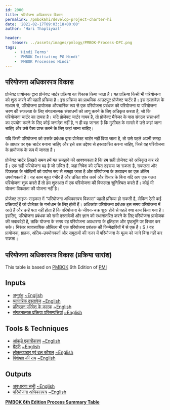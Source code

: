 ```yaml
---
id: 2000   
title: परियोजना अधिकारपत्र विकास
permalink: /pmbok6hi/develop-project-charter-hi
date: '2021-02-17T09:03:18+00:00'
author: 'Hari Thapliyaal'

header:
   teaser: ../assets/images/pmlogy/PMBOK-Process-DPC.png
tags:
    - 'Hindi Terms'
    - 'PMBOK Initiating PG Hindi'
    - 'PMBOK Processes Hindi'
---
```


[](../assets/images/pmlogy/PMBOK-Process-DPC.png)

## परियोजना अधिकारपत्र विकास

प्रोजेक्ट प्रायोजक द्वारा प्रोजेक्ट चार्टर प्रक्रिया का विकास किया जाता है। यह प्रक्रिया किसी भी परियोजना को शुरू करने की पहली प्रक्रिया है। इस प्रक्रिया का प्राथमिक आउटपुट प्रोजेक्ट चार्टर है। इस दस्तावेज़ के माध्यम से, परियोजना प्रायोजक औपचारिक रूप से एक परियोजना प्रबंधक को परियोजना या परियोजना चरण की सफलता के लिए संगठनात्मक संसाधनों को लागू करने के लिए अधिकृत करता है, जो कि परियोजना चार्टर का दायरा है। यदि प्रोजेक्ट चार्टर गायब है, तो प्रोजेक्ट मैनेजर के पास संगठन संसाधनों का उपयोग करने के लिए कोई जनादेश नहीं है, न ही वह जानता है कि मुसीबत के मामले में उसे कहां जाना चाहिए और उसे पैसा प्राप्त करने के लिए कहां जाना चाहिए। 

यदि किसी परियोजना को उसके प्रबंधक द्वारा प्रोजेक्ट चार्टर नहीं दिया जाता है, तो उसे पहले अपनी समझ के आधार पर एक चार्टर बनाना चाहिए और इसे उस उद्देश्य से हस्ताक्षरित करना चाहिए, जिसे वह परियोजना के प्रायोजक के रूप में जानता है। 

प्रोजेक्ट चार्टर लिखते समय हमें यह समझने की आवश्यकता है कि हम सही प्रोजेक्ट को अधिकृत कर रहे हैं। एक सही परियोजना वह है जो उचित है, जहां निवेश को उचित ठहराया जा सकता है, सफलता और विफलता के जोखिमों को पर्याप्त रूप से समझा जाता है और परियोजना के उत्पादन का एक अंतिम उपयोगकर्ता है। यह काम बहुत गंभीर है और उचित शोध कार्य और विचार के बिना यदि आप एक गलत परियोजना शुरू करते हैं तो हम शुरुआत में एक परियोजना की विफलता सुनिश्चित करते हैं। कोई भी योजना विफलता की योजना नहीं है। 

प्रोजेक्ट लाइफ-साइकल में “परियोजना अधिकारपत्र विकास” पहली प्रक्रिया हो सकती है, लेकिन ऐसी कई प्रक्रियाएँ हैं जो प्रोजेक्ट के गर्भाधान के लिए होती हैं। अधिकांश परियोजना प्रबंधक इस समय परियोजना में आते हैं और उन्हें पता नहीं होता है कि परियोजना के जीवन-चक्र शुरू होने से पहले क्या काम किया गया है। इसलिए, परियोजना प्रबंधक को सभी दस्तावेजों और ज्ञान को स्थानांतरित करने के लिए परियोजना प्रायोजक की जवाबदेही है, ताकि योजना के समय वह परियोजना अवधारणा के इतिहास और पृष्ठभूमि पर विचार कर सके। निरंतर व्यावसायिक औचित्य भी एक परियोजना प्रबंधक की जिम्मेदारियों में से एक है। S / वह प्रायोजक, ग्राहक, अंतिम-उपयोगकर्ता और समुदायों की नज़र में परियोजना के मूल्य को जाने बिना नहीं कर सकता।

## परियोजना अधिकारपत्र विकास (प्रक्रिया सारांश)

This table is based on [PMBOK](https://www.pmi.org/pmbok-guide-standards) 6th Edition of [PMI](https://www.pmi.org/)

## Inputs

- [अनुबंध](/pmbok6hi/agreements-hi) [~English](/pmbok6/Agreements)
- [व्यापारिक दस्तावेज](/pmbok6hi/business-documents-hi) [~English](/pmbok6/Business-Documents)
- [प्रतिष्ठान परिवेश के कारक](/pmbok6hi/enterprise-environmental-factors-hi) [~English](/pmbok6/Enterprise-Environmental-Factors)
- [संगठनात्मक प्रक्रिया परिसम्पत्तियां](/pmbok6hi/organizational-process-assets-hi) [~English](/pmbok6/Organizational-Process-Assets)

## Tools &amp; Techniques

- [आंकड़े एकत्रीकरण](/pmbok6hi/data-gathering-hi) [~English](/pmbok6/Data-Gathering)
- [बैठकें](/pmbok6hi/expert-judgement-hi) [~English](/pmbok6/Meetings)
- [लोकव्यवहार एवं दल कौशल](/pmbok6hi/interpersonal-and-team-skills-hi) [~English](/pmbok6/Interpersonal-And-Team-Skills)
- [विशेषज्ञ की राय](/pmbok6hi/meetings-hi) [~English](/pmbok6/Expert-Judgement)

## Outputs

- [अवधारणा सूची](/pmbok6hi/assumption-log-hi) [~English](/pmbok6/Assumption-Log)
- [परियोजना अधिकारपत्र](/pmbok6hi/project-charter-hi) [~English](/pmbok6/Project-Charter)

**[PMBOK 6th Edition Process Summary Table](process-groups-and-processes-in-pmbok6/)**